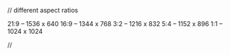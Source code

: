 // different aspect ratios

21:9 – 1536 x 640
16:9 – 1344 x 768
3:2 – 1216 x 832
5:4 – 1152 x 896
1:1 – 1024 x 1024


//